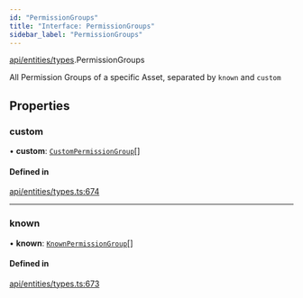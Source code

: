 ```yaml
---
id: "PermissionGroups"
title: "Interface: PermissionGroups"
sidebar_label: "PermissionGroups"
---
```


[api/entities/types](../../../../../modules/API/Entities/Types/Types.md).PermissionGroups

All Permission Groups of a specific Asset, separated by `known` and `custom`

## Properties

### custom

• **custom**: [`CustomPermissionGroup`](../../../../../classes/API/Entities/CustomPermissionGroup/CustomPermissionGroup.md)[]

#### Defined in

[api/entities/types.ts:674](https://github.com/PolymeshAssociation/polymesh-sdk/blob/f8a937f04/src/api/entities/types.ts#L674)

___

### known

• **known**: [`KnownPermissionGroup`](../../../../../classes/API/Entities/KnownPermissionGroup/KnownPermissionGroup.md)[]

#### Defined in

[api/entities/types.ts:673](https://github.com/PolymeshAssociation/polymesh-sdk/blob/f8a937f04/src/api/entities/types.ts#L673)
